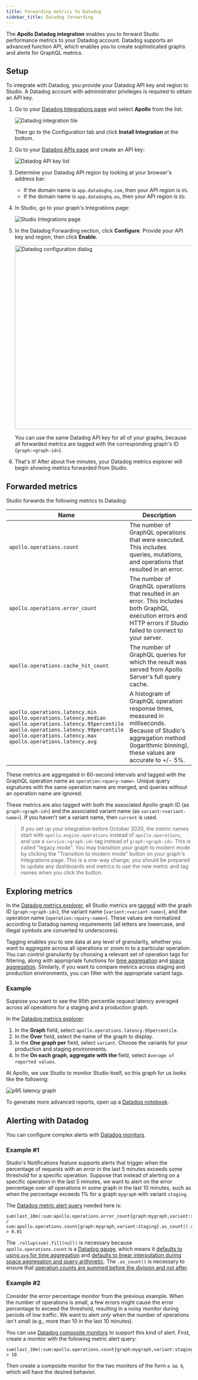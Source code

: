 ```yaml
---
title: Forwarding metrics to Datadog
sidebar_title: Datadog forwarding
---
```


The **Apollo Datadog integration** enables you to forward Studio performance metrics to your Datadog account. Datadog supports an advanced function API, which enables you to create sophisticated graphs and alerts for GraphQL metrics.

## Setup

To integrate with Datadog, you provide your Datadog API key and region to Studio. A Datadog account with administrator privileges is required to obtain an API key.

1. Go to your [Datadog Integrations page](https://app.datadoghq.com/account/settings) and select **Apollo** from the list:

    <img src="./img/datadog/integration-tile.png" alt="Datadog integration tile" class="screenshot" />

    Then go to the Configuration tab and click **Install Integration** at the bottom.

2. Go to your [Datadog APIs page](https://app.datadoghq.com/account/settings#api) and create an API key:

    <img src="./img/datadog/api-key.png" alt="Datadog API key list" class="screenshot" />

3. Determine your Datadog API region by looking at your browser's address bar:

    * If the domain name is `app.datadoghq.com`, then your API region is `US`.
    * If the domain name is `app.datadoghq.eu`, then your API region is `EU`.

4. In Studio, go to your graph's Integrations page:

    <img src="./img/datadog/settings-link.png" alt="Studio Integrations page" class="screenshot" />

5. In the Datadog Forwarding section, click **Configure**. Provide your API key and region, then click **Enable**.

    <img src="./img/datadog/settings-toggle.png" alt="Datadog configuration dialog" class="screenshot" width="500" />

    You can use the same Datadog API key for all of your graphs, because all forwarded metrics are tagged with the corresponding graph's ID (`graph:<graph-id>`).

6. That's it! After about five minutes, your Datadog metrics explorer will begin showing metrics forwarded from Studio.

## Forwarded metrics

Studio forwards the following metrics to Datadog:

| Name | Description |
| ------- | --------- |
| `apollo.operations.count` | The number of GraphQL operations that were executed. This includes queries, mutations, and operations that resulted in an error. |
| `apollo.operations.error_count` | The number of GraphQL operations that resulted in an error. This includes both GraphQL execution errors and HTTP errors if Studio failed to connect to your server. |
| `apollo.operations.cache_hit_count` | The number of GraphQL queries for which the result was served from Apollo Server's full query cache. |
|`apollo.operations.latency.min`<br/>`apollo.operations.latency.median`<br/>`apollo.operations.latency.95percentile`<br/>`apollo.operations.latency.99percentile`<br/>`apollo.operations.latency.max`<br/>`apollo.operations.latency.avg`| A histogram of GraphQL operation response times, measured in milliseconds. Because of Studio's aggregation method (logarithmic binning), these values are accurate to +/- 5%. |


These metrics are aggregated in 60-second intervals and tagged with the GraphQL operation name as `operation:<query-name>`. Unique query signatures with the same operation name are merged, and queries without an operation name are ignored.

These metrics are also tagged with both the associated Apollo graph ID (as `graph:<graph-id>`) and the associated variant name (as `variant:<variant-name>`). If you haven't set a variant name, then `current` is used.

> If you set up your integration before October 2020, the metric names start with `apollo.engine.operations` instead of `apollo.operations`, and use a `service:<graph-id>` tag instead of `graph:<graph-id>`. This is called "legacy mode". You may transition your graph to modern mode by clicking the "Transition to modern mode" button on your graph's Integrations page. This is a one-way change; you should be prepared to update any dashboards and metrics to use the new metric and tag names when you click the button.

## Exploring metrics

In the [Datadog metrics explorer](http://app.datadoghq.com/metric/explorer?exp_metric=apollo.operations.count&exp_group=graph&exp_agg=sum&exp_row_type=metric), all Studio metrics are [tagged](https://www.datadoghq.com/blog/the-power-of-tagged-metrics/) with the graph ID (`graph:<graph-id>`), the variant name (`variant:<variant-name>`), and the operation name (`operation:<query-name>`). These values are normalized according to Datadog naming requirements (all letters are lowercase, and illegal symbols are converted to underscores).

Tagging enables you to see data at any level of granularity, whether you want to aggregate across all operations or zoom in to a particular operation. You can control granularity by choosing a relevant set of operation tags for filtering, along with appropriate functions for [time aggregation](https://docs.datadoghq.com/metrics/introduction/#time-aggregation) and [space aggregation](https://docs.datadoghq.com/metrics/introduction/#space-aggregation). Similarly, if you want to compare metrics across staging and production environments, you can filter with the appropriate variant tags.

### Example

Suppose you want to see the 95th percentile request latency averaged across all operations for a staging and a production graph.

In the [Datadog metrics explorer](https://app.datadoghq.com/metric/explorer):
1. In the **Graph** field, select `apollo.operations.latency.95percentile`.
2. In the **Over** field, select the name of the graph to display.
3. In the **One graph per** field, select `variant`. Choose the variants for your production and staging environments.
4. In the **On each graph, aggregate with the** field, select `Average of reported values`.

At Apollo, we use Studio to monitor Studio itself, so this graph for us looks like the following:

<img src="./img/datadog/datadog.png" alt="p95 latency graph" class="screenshot" />

To generate more advanced reports, open up a [Datadog notebook](https://app.datadoghq.com/notebook).

## Alerting with Datadog

You can configure complex alerts with [Datadog monitors](https://docs.datadoghq.com/monitors/).

### Example #1

Studio's Notifications feature supports alerts that trigger when the percentage of requests with an error in the last 5 minutes exceeds some threshold for a specific operation. Suppose that instead of alerting on a specific operation in the last 5 minutes, we want to alert on the error percentage over _all_ operations in some graph in the last 10 minutes, such as when the percentage exceeds 1% for a graph `mygraph` with variant `staging`.

The [Datadog metric alert query](https://docs.datadoghq.com/api/v1/monitors/#query-types) needed here is:
```
sum(last_10m):sum:apollo.operations.error_count{graph:mygraph,variant:staging}.as_count().rollup(sum).fill(null) / sum:apollo.operations.count{graph:mygraph,variant:staging}.as_count().rollup(sum).fill(null) > 0.01
```
The `.rollup(sum).fill(null)` is necessary because `apollo.operations.count` is a [Datadog gauge](https://docs.datadoghq.com/developers/metrics/types/?tab=gauge#metric-types), which means it [defaults to using `avg` for time aggregation](https://docs.datadoghq.com/dashboards/functions/rollup/#rollup-interval-enforced-vs-custom) and [defaults to linear interpolation during space aggregation and query arithmetic](https://docs.datadoghq.com/monitors/guide/monitor-arithmetic-and-sparse-metrics/). The `.as_count()` is necessary to ensure that [operation counts are summed before the division and not after](https://docs.datadoghq.com/monitors/guide/as-count-in-monitor-evaluations/).

### Example #2

Consider the error percentage monitor from the previous example. When the number of operations is small, a few errors might cause the error percentage to exceed the threshold, resulting in a noisy monitor during periods of low traffic. We want to alert _only_ when the number of operations isn't small (e.g., more than 10 in the last 10 minutes).

You can use [Datadog composite monitors](https://docs.datadoghq.com/monitors/monitor_types/composite/) to support this kind of alert. First, create a monitor with the following metric alert query:

```
sum(last_10m):sum:apollo.operations.count{graph:mygraph,variant:staging}.rollup(sum).fill(null) > 10
```
Then create a composite monitor for the two monitors of the form `a && b`, which will have the desired behavior.
